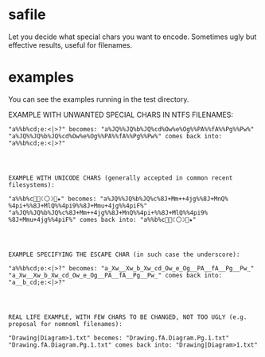 # safile
Let you decide what special chars you want to encode. Sometimes ugly but effective results, useful for filenames.


# examples
You can see the examples running in the test directory.

EXAMPLE WITH UNWANTED SPECIAL CHARS IN NTFS FILENAMES:

``` 
"a%%b%cd;e:<|>?" becomes: "a%JQ%%JQ%b%JQ%cd%Ow%e%Og%%PA%%fA%%Pg%%Pw%"
"a%JQ%%JQ%b%JQ%cd%Ow%e%Og%%PA%%fA%%Pg%%Pw%" comes back into: "a%%b%cd;e:<|>?"




EXAMPLE WITH UNICODE CHARS (generally accepted in common recent filesystems):

"a%%b%c🌛︎🌝︎☾🌕︎☽︎🌚︎★" becomes: "a%JQ%%JQ%b%JQ%c%8J+Mm++4jg%%8J+MnQ%︎%4pi+%%8J+MlQ%︎%4pi9%︎%8J+Mmu+4jg%%4piF%"
"a%JQ%%JQ%b%JQ%c%8J+Mm++4jg%%8J+MnQ%︎%4pi+%%8J+MlQ%︎%4pi9%︎%8J+Mmu+4jg%%4piF%" comes back into: "a%%b%c🌛︎🌝︎☾🌕︎☽︎🌚︎★"




EXAMPLE SPECIFYING THE ESCAPE CHAR (in such case the underscore):

"a%%b%cd;e:<|>?" becomes: "a_Xw__Xw_b_Xw_cd_Ow_e_Og__PA__fA__Pg__Pw_"
"a_Xw__Xw_b_Xw_cd_Ow_e_Og__PA__fA__Pg__Pw_" comes back into: "a__b_cd;e:<|>?"




REAL LIFE EXAMPLE, WITH FEW CHARS TO BE CHANGED, NOT TOO UGLY (e.g. proposal for nomnoml filenames):

"Drawing|Diagram>1.txt" becomes: "Drawing.fA.Diagram.Pg.1.txt"
"Drawing.fA.Diagram.Pg.1.txt" comes back into: "Drawing|Diagram>1.txt"
```